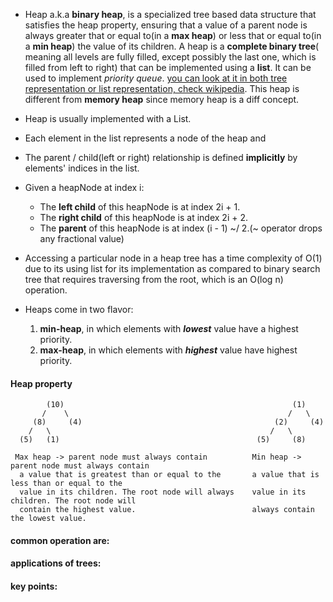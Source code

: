 - Heap a.k.a **binary heap**, is a specialized tree based data structure that satisfies the heap property, ensuring that a value of a parent node is always greater that or equal to(in a **max heap**) or less that or equal to(in a **min heap**) the value of its children. A heap is a **complete binary tree**( meaning all levels are fully filled, except possibly the last one, which is filled from left to right) that can be implemented using a **list**. It can be used to implement *priority queue*. [you can look at it in both tree representation or list representation, check wikipedia](https://en.wikipedia.org/wiki/Heap_(data_structure)#/media/File:Max-Heap-new.svg). This heap is different from **memory heap** since memory heap is a diff concept.

- Heap is usually implemented with a List.
- Each element in the list represents a node of the heap and
- The parent / child(left or right) relationship is defined **implicitly** by elements' indices in the list.

- Given a heapNode at index i:
  - The **left child** of this heapNode is at index 2i + 1.
  - The **right child** of this heapNode is at index 2i + 2.
  - The **parent** of this heapNode is at index (i - 1) ~/ 2.(~ operator drops any fractional value)
  
- Accessing a particular node in a heap tree has a time complexity of O(1) due to its using list for its implementation as compared to binary search tree that requires traversing from the root, which is an O(log n) operation.

- Heaps come in two flavor:
   1. **min-heap**, in which elements with ***lowest*** value have a highest priority.
   2. **max-heap**, in which elements with ***highest*** value have highest priority.


#### Heap property
 ```
         (10)                                                   (1)
        /    \                                                 /   \
      (8)     (4)                                           (2)     (4)
     /   \                                                 /   \
   (5)   (1)                                            (5)     (8)
 
  Max heap -> parent node must always contain          Min heap -> parent node must always contain
   a value that is greatest than or equal to the       a value that is less than or equal to the 
   value in its children. The root node will always    value in its children. The root node will
   contain the highest value.                          always contain the lowest value.

```

#### common operation are:

   

#### applications of trees:


#### key points:
